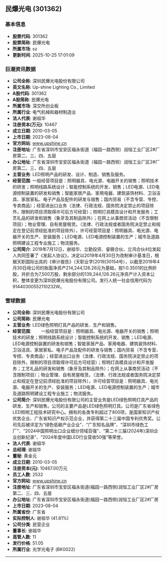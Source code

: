 ## 民爆光电 (301362)

### 基本信息

- **股票代码**: 301362
- **股票简称**: 民爆光电
- **所属市场**: sz
- **更新时间**: 2025-10-25 17:01:09

### 巨潮资讯数据

- **公司全称**: 深圳民爆光电股份有限公司
- **英文名称**: Up-shine Lighting Co., Limited
- **A股代码**: 301362
- **A股简称**: 民爆光电
- **所属市场**: 深交所创业板
- **所属行业**: 电气机械和器材制造业
- **法人代表**: 谢祖华
- **注册资本(万元)**: 10467
- **成立日期**: 2010-03-05
- **上市日期**: 2023-08-04
- **官方网站**: www.upshine.cn
- **注册地址**: 广东省深圳市宝安区福永街道（福园一路西侧）润恒工业厂区2#厂房第二、三、四、五层
- **办公地址**: 广东省深圳市宝安区福永街道（福园一路西侧）润恒工业厂区2#厂房第二、三、四、五层
- **主营业务**: LED照明产品的研发、设计、制造、销售及服务。
- **经营范围**: 一般经营项目是：照明器具、电光源、电器开关的销售；照明技术的研发；照明线路系统设计；智能控制系统的开发、销售；LED电源、LED电源控制装置的研发和销售；智能家居产品、家用电器、建筑装饰材料、卫浴洁具、家居家私、电子产品及配件的研发与销售；国内贸易（不含专营、专控、专卖商品）；经营进出口业务（法律、行政法规、国务院决定禁止的项目除外，限制的项目须取得许可后方可经营）；照明灯具模具设计和开发服务；工艺礼品的研发和销售（象牙及其制品除外）；在网上从事商贸活动（不含限制项目）；物业管理、自有房屋租赁。（法律、行政法规或者国务院决定禁止和规定在登记前须经批准的项目除外），许可经营项目是：照明器具、电光源、电器开关的生产、安装服务；LED电源、LED电源控制装置的生产；城市及道路照明建设工程专业施工；物流服务。
- **公司简介**: 2019年7月12日，谢祖华、立勤投资、睿赣合伙、立鸿合伙4位发起人共同签署了《发起人协议》，决定以2019年4月30日为改制审计基准日，根据天职国际出具的《审计报告》（天职业字[2019]30154号），以截至2019年4月30日母公司的账面净资产214,244,126.26元为基础，按1:0.3501的比例折股，共折合为7,500万股，剩余部分的139,244,126.26元净资产计入资本公积，整体变更为深圳民爆光电股份有限公司。发行人统一社会信用代码为91440300552110232W。

### 雪球数据

- **公司全称**: 深圳民爆光电股份有限公司
- **公司简称**: 民爆光电
- **主营业务**: LED绿色照明灯具产品的研发、生产和销售。
- **经营范围**: 　　一般经营项目是：照明器具、电光源、电器开关的销售；照明技术的研发；照明线路系统设计；智能控制系统的开发、销售；LED电源、LED电源控制装置的研发和销售；智能家居产品、家用电器、建筑装饰材料、卫浴洁具、家居家私、电子产品及配件的研发与销售；国内贸易（不含专营、专控、专卖商品）；经营进出口业务（法律、行政法规、国务院决定禁止的项目除外，限制的项目须取得许可后方可经营）；照明灯具模具设计和开发服务；工艺礼品的研发和销售（象牙及其制品除外）；在网上从事商贸活动（不含限制项目）；物业管理、自有房屋租赁。（法律、行政法规或者国务院决定禁止和规定在登记前须经批准的项目除外），许可经营项目是：照明器具、电光源、电器开关的生产、安装服务；LED电源、LED电源控制装置的生产；城市及道路照明建设工程专业施工；物流服务。
- **公司简介**: 深圳民爆光电股份有限公司的主营业务是LED绿色照明灯具产品的研发、生产和销售。公司的主要产品是LED绿色照明灯具。公司是广东省绿色LED照明工程技术研究中心。拥有的各类专利超过了800项，是国家知识产权优势企业、广东省知识产权示范企业，并获得第二十三届中国专利优秀奖。公司先后被评定为“绿色低碳产业企业”、“广东知名品牌”、“深圳市绿色工厂”、“2024中国照明出口企业细分领域百强”、“第二十三届(2024年)深圳企业创新纪录”、“2024年度中国LED行业营收50强”等荣誉。
- **法人代表**: 谢祖华
- **总经理**: 谢祖华
- **董秘**: 黄金元
- **成立日期**: 2010-03-05
- **注册资本(元)**: 10467.00万元
- **员工人数**: 2532
- **官方网站**: www.upshine.cn
- **注册地址**: 广东省深圳市宝安区福永街道(福园一路西侧)润恒工业厂区2#厂房第二、三、四、五层
- **办公地址**: 广东省深圳市宝安区福永街道(福园一路西侧)润恒工业厂区2#厂房
- **上市日期**: 2023-08-04
- **所属省份**: 广东省
- **实际控制人**: 谢祖华 (41.81%)
- **公司分类**: 民营企业
- **董事长**: 谢祖华
- **高管人数**: 11
- **发行价格**: 51.05
- **所属行业**: 光学光电子 (BK0022)

---